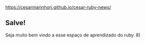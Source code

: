 https://cesarmarinhorj.github.io/cesar-ruby-news/

## Salve!

Seja muito bem vindo a esse espaço de aprendizado do ruby.
8)
